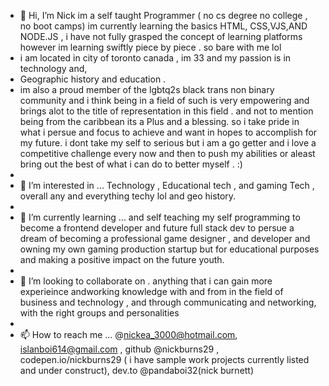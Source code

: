 - 👋 Hi, I’m Nick im a self taught Programmer ( no cs degree no college , no boot camps) im currently learning the basics HTML, CSS,VJS,AND NODE.JS , i have not fully grasped the concept of learning platforms  however im learning swiftly piece by piece . so bare with me lol
- i am located in city of toronto canada , im 33 and my passion is in technology and,
-  Geographic history and education .
-  im also a proud member of the lgbtq2s black trans non binary community and i think being in a field of such is very empowering and brings alot to the title of representation in this field . and not to mention  being from the caribbean its a Plus and a blessing. so i take pride in what i persue and focus to achieve and want in hopes to accomplish for my future. i dont take my self to serious  but i am a go getter and i love a competitive challenge every now and then  to push my abilities or aleast bring out the best of what i can do to better myself . :)
-  
- 👀 I’m interested in ... Technology , Educational tech , and gaming Tech , overall any and everything techy lol and geo history.
- 
- 🌱 I’m currently learning ... and self teaching my self programming to become a frontend developer and future full stack dev to persue a dream of becoming a professional  game designer , and developer and owning my own gaming production startup but for educational purposes and making a positive impact on the future youth.
- 
- 💞️ I’m looking to collaborate on . anything that i can gain more experieince andworking knowledge with and from in the field of business and technology , and through communicating and networking, with the right groups and personalities
-  
- 📫 How to reach me ... @nickea_3000@hotmail.com, islanboi614@gmail.com , github @nickburns29 , codepen.io/nickburns29 ( i have sample work projects currently listed  and under construct), dev.to @pandaboi32(nick burnett)

<!---
NickBurns29/NickBurns29 is a ✨ special ✨ repository because its `README.md` (this file) appears on your GitHub profile.
You can click the Preview link to take a look at your changes.
--->
